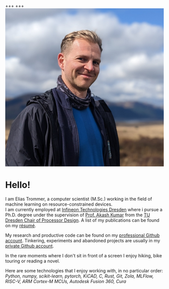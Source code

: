 +++
+++
<img src="portrait.jpg" id="portrait"/>

# Hello!
I am Elias Trommer, a computer scientist (M.Sc.) working in the field of machine learning on resource-constrained devices.  
I am currently employed at [Infineon Technologies Dresden](https://www.infineon.com/cms/dresden/de/) where i pursue a Ph.D. degree under the supervision of [Prof. Akash Kumar](https://cfaed.tu-dresden.de/pd-staff-kumar) from the [TU Dresden Chair of Processor Design](https://cfaed.tu-dresden.de/pd-about). A list of my publications can be found on my [résumé](resume).  

My research and productive code can be found on my [professional Github
account](https://github.com/etrommer). Tinkering, experiments and abandoned projects are usually in my [private Github account](https://github.com/jadeaffenjaeger).

In the rare moments where I don't sit in front of a screen I enjoy hiking, bike touring or reading a novel.

Here are some technologies that I enjoy working with, in no particular order:  
_Python, numpy, scikit-learn, pytorch, KiCAD, C, Rust, Git, Zola, MLFlow, RISC-V, ARM Cortex-M MCUs, Autodesk Fusion 360, Cura_
